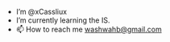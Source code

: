 - I’m @xCassliux
- I’m currently learning the IS. 
- 📫 How to reach me washwahb@gmail.com

<!---
xCassliux/xCassliux is a ✨ special ✨ repository because its `README.md` (this file) appears on your GitHub profile.
You can click the Preview link to take a look at your changes.
--->
